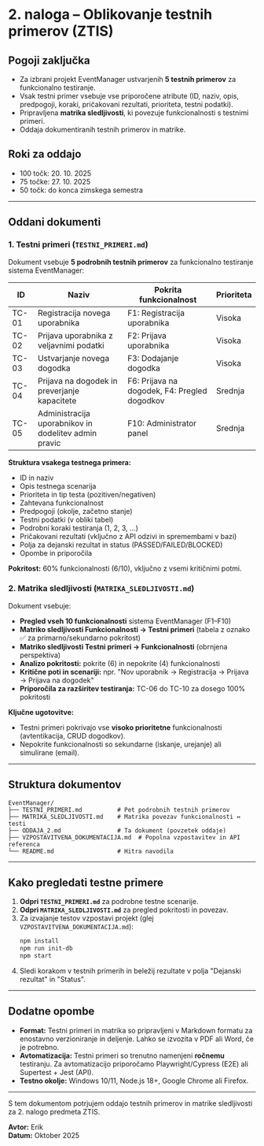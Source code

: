 # 2. naloga – Oblikovanje testnih primerov (ZTIS)

## Pogoji zaključka

- Za izbrani projekt EventManager ustvarjenih **5 testnih primerov** za funkcionalno testiranje.
- Vsak testni primer vsebuje vse priporočene atribute (ID, naziv, opis, predpogoji, koraki, pričakovani rezultati, prioriteta, testni podatki).
- Pripravljena **matrika sledljivosti**, ki povezuje funkcionalnosti s testnimi primeri.
- Oddaja dokumentiranih testnih primerov in matrike.

## Roki za oddajo

- 100 točk: 20. 10. 2025
- 75 točke: 27. 10. 2025
- 50 točk: do konca zimskega semestra

---

## Oddani dokumenti

### 1. Testni primeri (`TESTNI_PRIMERI.md`)
Dokument vsebuje **5 podrobnih testnih primerov** za funkcionalno testiranje sistema EventManager:

| ID | Naziv | Pokrita funkcionalnost | Prioriteta |
|----|-------|------------------------|------------|
| TC-01 | Registracija novega uporabnika | F1: Registracija uporabnika | Visoka |
| TC-02 | Prijava uporabnika z veljavnimi podatki | F2: Prijava uporabnika | Visoka |
| TC-03 | Ustvarjanje novega dogodka | F3: Dodajanje dogodka | Visoka |
| TC-04 | Prijava na dogodek in preverjanje kapacitete | F6: Prijava na dogodek, F4: Pregled dogodkov | Srednja |
| TC-05 | Administracija uporabnikov in dodelitev admin pravic | F10: Administrator panel | Srednja |

**Struktura vsakega testnega primera:**
- ID in naziv
- Opis testnega scenarija
- Prioriteta in tip testa (pozitiven/negativen)
- Zahtevana funkcionalnost
- Predpogoji (okolje, začetno stanje)
- Testni podatki (v obliki tabel)
- Podrobni koraki testiranja (1, 2, 3, ...)
- Pričakovani rezultati (vključno z API odzivi in spremembami v bazi)
- Polja za dejanski rezultat in status (PASSED/FAILED/BLOCKED)
- Opombe in priporočila

**Pokritost:** 60% funkcionalnosti (6/10), vključno z vsemi kritičnimi potmi.

### 2. Matrika sledljivosti (`MATRIKA_SLEDLJIVOSTI.md`)
Dokument vsebuje:

- **Pregled vseh 10 funkcionalnosti** sistema EventManager (F1–F10)
- **Matriko sledljivosti Funkcionalnosti → Testni primeri** (tabela z oznako ✅ za primarno/sekundarno pokritost)
- **Matriko sledljivosti Testni primeri → Funkcionalnosti** (obrnjena perspektiva)
- **Analizo pokritosti:** pokrite (6) in nepokrite (4) funkcionalnosti
- **Kritične poti in scenariji:** npr. "Nov uporabnik → Registracija → Prijava → Prijava na dogodek"
- **Priporočila za razširitev testiranja:** TC-06 do TC-10 za dosego 100% pokritosti

**Ključne ugotovitve:**
- Testni primeri pokrivajo vse **visoko prioritetne** funkcionalnosti (avtentikacija, CRUD dogodkov).
- Nepokrite funkcionalnosti so sekundarne (iskanje, urejanje) ali simulirane (email).

---

## Struktura dokumentov

```
EventManager/
├── TESTNI_PRIMERI.md          # Pet podrobnih testnih primerov
├── MATRIKA_SLEDLJIVOSTI.md    # Matrika povezav funkcionalnosti ↔ testi
├── ODDAJA_2.md                # Ta dokument (povzetek oddaje)
├── VZPOSTAVITVENA_DOKUMENTACIJA.md  # Popolna vzpostavitev in API referenca
└── README.md                  # Hitra navodila
```

---

## Kako pregledati testne primere

1. **Odpri `TESTNI_PRIMERI.md`** za podrobne testne scenarije.
2. **Odpri `MATRIKA_SLEDLJIVOSTI.md`** za pregled pokritosti in povezav.
3. Za izvajanje testov vzpostavi projekt (glej `VZPOSTAVITVENA_DOKUMENTACIJA.md`):
   ```bash
   npm install
   npm run init-db
   npm start
   ```
4. Sledi korakom v testnih primerih in beležij rezultate v polja "Dejanski rezultat" in "Status".

---

## Dodatne opombe

- **Format:** Testni primeri in matrika so pripravljeni v Markdown formatu za enostavno verzioniranje in deljenje. Lahko se izvozita v PDF ali Word, če je potrebno.
- **Avtomatizacija:** Testni primeri so trenutno namenjeni **ročnemu** testiranju. Za avtomatizacijo priporočamo Playwright/Cypress (E2E) ali Supertest + Jest (API).
- **Testno okolje:** Windows 10/11, Node.js 18+, Google Chrome ali Firefox.

---

S tem dokumentom potrjujem oddajo testnih primerov in matrike sledljivosti za 2. nalogo predmeta ZTIS.

**Avtor:** Erik  
**Datum:** Oktober 2025
